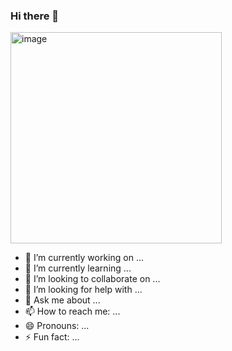 ### Hi there 👋

<img width="338" alt="image" src="https://github.com/Dalinaqiu/dalinaqiu/assets/15327743/a75402b4-a2cf-4230-9985-228ba769226f">



- 🔭 I’m currently working on ...
- 🌱 I’m currently learning ...
- 👯 I’m looking to collaborate on ...
- 🤔 I’m looking for help with ...
- 💬 Ask me about ...
- 📫 How to reach me: ...
- 😄 Pronouns: ...
- ⚡ Fun fact: ...
